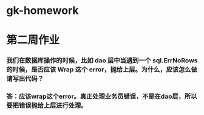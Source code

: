 # gk-homework


# 第二周作业
### 我们在数据库操作的时候，比如 dao 层中当遇到一个 sql.ErrNoRows 的时候，是否应该 Wrap 这个 error，抛给上层。为什么，应该怎么做请写出代码？

### 答：应该wrap这个error。真正处理业务员错误，不是在dao层，所以要把错误抛给上层进行处理。
